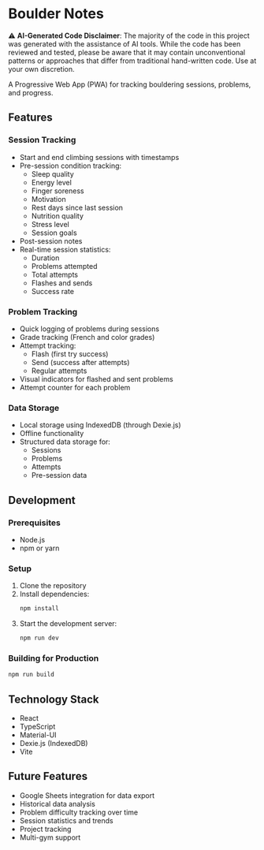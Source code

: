 # Boulder Notes

⚠️ **AI-Generated Code Disclaimer**: The majority of the code in this project was generated with the assistance of AI tools. While the code has been reviewed and tested, please be aware that it may contain unconventional patterns or approaches that differ from traditional hand-written code. Use at your own discretion.

A Progressive Web App (PWA) for tracking bouldering sessions, problems, and progress.

## Features

### Session Tracking
- Start and end climbing sessions with timestamps
- Pre-session condition tracking:
  - Sleep quality
  - Energy level
  - Finger soreness
  - Motivation
  - Rest days since last session
  - Nutrition quality
  - Stress level
  - Session goals
- Post-session notes
- Real-time session statistics:
  - Duration
  - Problems attempted
  - Total attempts
  - Flashes and sends
  - Success rate

### Problem Tracking
- Quick logging of problems during sessions
- Grade tracking (French and color grades)
- Attempt tracking:
  - Flash (first try success)
  - Send (success after attempts)
  - Regular attempts
- Visual indicators for flashed and sent problems
- Attempt counter for each problem

### Data Storage
- Local storage using IndexedDB (through Dexie.js)
- Offline functionality
- Structured data storage for:
  - Sessions
  - Problems
  - Attempts
  - Pre-session data

## Development

### Prerequisites
- Node.js
- npm or yarn

### Setup
1. Clone the repository
2. Install dependencies:
   ```bash
   npm install
   ```
3. Start the development server:
   ```bash
   npm run dev
   ```

### Building for Production
```bash
npm run build
```

## Technology Stack
- React
- TypeScript
- Material-UI
- Dexie.js (IndexedDB)
- Vite

## Future Features
- Google Sheets integration for data export
- Historical data analysis
- Problem difficulty tracking over time
- Session statistics and trends
- Project tracking
- Multi-gym support
